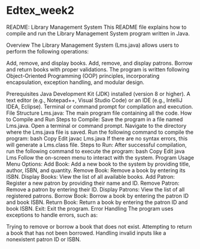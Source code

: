 # Edtex_week2
README: Library Management System
This README file explains how to compile and run the Library Management System program written in Java.

Overview
The Library Management System (Lms.java) allows users to perform the following operations:

Add, remove, and display books.
Add, remove, and display patrons.
Borrow and return books with proper validations.
The program is written following Object-Oriented Programming (OOP) principles, incorporating encapsulation, exception handling, and modular design.

Prerequisites
Java Development Kit (JDK) installed (version 8 or higher).
A text editor (e.g., Notepad++, Visual Studio Code) or an IDE (e.g., IntelliJ IDEA, Eclipse).
Terminal or command prompt for compilation and execution.
File Structure
Lms.java: The main program file containing all the code.
How to Compile and Run
Steps to Compile:
Save the program in a file named Lms.java.
Open a terminal or command prompt.
Navigate to the directory where the Lms.java file is saved.
Run the following command to compile the program:
bash
Copy
Edit
javac Lms.java
If there are no syntax errors, this will generate a Lms.class file.
Steps to Run:
After successful compilation, run the following command to execute the program:
bash
Copy
Edit
java Lms
Follow the on-screen menu to interact with the system.
Program Usage
Menu Options:
Add Book: Add a new book to the system by providing title, author, ISBN, and quantity.
Remove Book: Remove a book by entering its ISBN.
Display Books: View the list of all available books.
Add Patron: Register a new patron by providing their name and ID.
Remove Patron: Remove a patron by entering their ID.
Display Patrons: View the list of all registered patrons.
Borrow Book: Borrow a book by entering the patron ID and book ISBN.
Return Book: Return a book by entering the patron ID and book ISBN.
Exit: Exit the program.
Error Handling
The program uses exceptions to handle errors, such as:

Trying to remove or borrow a book that does not exist.
Attempting to return a book that has not been borrowed.
Handling invalid inputs like a nonexistent patron ID or ISBN.
